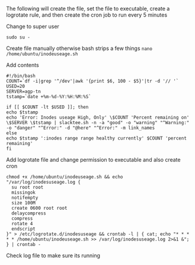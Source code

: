 The following will create the file, set the file to executable, create a logrotate rule, and then create the cron job to run every 5 minutes

Change to super user

`sudo su -`

Create file manually otherwise bash strips a few things
`nano /home/ubuntu/inodeuseage.sh`

Add contents
```
#!/bin/bash
COUNT=`df -i|grep '^/dev'|awk '{print $6, 100 - $5}'|tr -d '// '`
USED=20
SERVER=agp-tn
tstamp=`date +%m-%d-%Y:%H:%M:%S`

if [[ $COUNT -lt $USED ]]; then
echo $tstamp
echo 'Error: Inodes useage High, Only' \$COUNT 'Percent remaining on' \$SERVER \$tstamp | slacktee.sh -n -a "good" -o "warning" "^Warning:" -o "danger" "^Error:" -d "@here" "^Error:" -m link_names
else
echo $tstamp ':inodes range range healthy currently' $COUNT 'percent remaining'
fi
```

Add logrotate file and change permission to executable and also create cron

```
chmod +x /home/ubuntu/inodeuseage.sh && echo "/var/log/inodesuseage.log {
  su root root
  missingok
  notifempty
  size 100M
  create 0600 root root
  delaycompress
  compress
  rotate 4
  endscript
}" > /etc/logrotate.d/inodesuseage && crontab -l | { cat; echo "* * * * * /home/ubuntu/inodeuseage.sh >> /var/log/inodesuseage.log 2>&1 &"; } | crontab -
```

Check log file to make sure its running
